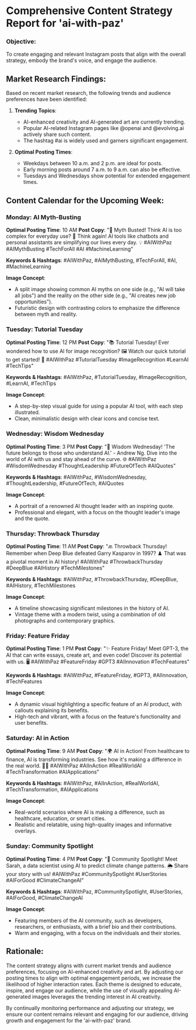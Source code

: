# Comprehensive Content Strategy Report for 'ai-with-paz'

### Objective:
To create engaging and relevant Instagram posts that align with the overall strategy, embody the brand's voice, and engage the audience.

## Market Research Findings:
Based on recent market research, the following trends and audience preferences have been identified:

1. **Trending Topics**:
   - AI-enhanced creativity and AI-generated art are currently trending.
   - Popular AI-related Instagram pages like @openai and @evolving.ai actively share such content.
   - The hashtag #ai is widely used and garners significant engagement.

2. **Optimal Posting Times**:
   - Weekdays between 10 a.m. and 2 p.m. are ideal for posts.
   - Early morning posts around 7 a.m. to 9 a.m. can also be effective.
   - Tuesdays and Wednesdays show potential for extended engagement times.

## Content Calendar for the Upcoming Week:

### Monday: AI Myth-Busting
**Optimal Posting Time**: 10 AM
**Post Copy**:
"🤖 Myth Busted! Think AI is too complex for everyday use? 🚀 Think again! AI tools like chatbots and personal assistants are simplifying our lives every day. 💡 #AIWithPaz #AIMythBusting #TechForAll #AI #MachineLearning"

**Keywords & Hashtags**: #AIWithPaz, #AIMythBusting, #TechForAll, #AI, #MachineLearning

**Image Concept**: 
- A split image showing common AI myths on one side (e.g., "AI will take all jobs") and the reality on the other side (e.g., "AI creates new job opportunities").
- Futuristic design with contrasting colors to emphasize the difference between myth and reality.

### Tuesday: Tutorial Tuesday
**Optimal Posting Time**: 12 PM
**Post Copy**:
"📚 Tutorial Tuesday! Ever wondered how to use AI for image recognition? 🖼️ Watch our quick tutorial to get started! 🎥 #AIWithPaz #TutorialTuesday #ImageRecognition #LearnAI #TechTips"

**Keywords & Hashtags**: #AIWithPaz, #TutorialTuesday, #ImageRecognition, #LearnAI, #TechTips

**Image Concept**: 
- A step-by-step visual guide for using a popular AI tool, with each step illustrated.
- Clean, minimalistic design with clear icons and concise text.

### Wednesday: Wisdom Wednesday
**Optimal Posting Time**: 3 PM
**Post Copy**:
"🧠 Wisdom Wednesday! 'The future belongs to those who understand AI.' - Andrew Ng. Dive into the world of AI with us and stay ahead of the curve. 🌐 #AIWithPaz #WisdomWednesday #ThoughtLeadership #FutureOfTech #AIQuotes"

**Keywords & Hashtags**: #AIWithPaz, #WisdomWednesday, #ThoughtLeadership, #FutureOfTech, #AIQuotes

**Image Concept**: 
- A portrait of a renowned AI thought leader with an inspiring quote.
- Professional and elegant, with a focus on the thought leader's image and the quote.

### Thursday: Throwback Thursday
**Optimal Posting Time**: 11 AM
**Post Copy**:
"🔙 Throwback Thursday! Remember when Deep Blue defeated Garry Kasparov in 1997? ♟️ That was a pivotal moment in AI history! #AIWithPaz #ThrowbackThursday #DeepBlue #AIHistory #TechMilestones"

**Keywords & Hashtags**: #AIWithPaz, #ThrowbackThursday, #DeepBlue, #AIHistory, #TechMilestones

**Image Concept**: 
- A timeline showcasing significant milestones in the history of AI.
- Vintage theme with a modern twist, using a combination of old photographs and contemporary graphics.

### Friday: Feature Friday
**Optimal Posting Time**: 1 PM
**Post Copy**:
"✨ Feature Friday! Meet GPT-3, the AI that can write essays, create art, and even code! Discover its potential with us. 🖥️ #AIWithPaz #FeatureFriday #GPT3 #AIInnovation #TechFeatures"

**Keywords & Hashtags**: #AIWithPaz, #FeatureFriday, #GPT3, #AIInnovation, #TechFeatures

**Image Concept**: 
- A dynamic visual highlighting a specific feature of an AI product, with callouts explaining its benefits.
- High-tech and vibrant, with a focus on the feature's functionality and user benefits.

### Saturday: AI in Action
**Optimal Posting Time**: 9 AM
**Post Copy**:
"🌍 AI in Action! From healthcare to finance, AI is transforming industries. See how it's making a difference in the real world. 🏥💼 #AIWithPaz #AIInAction #RealWorldAI #TechTransformation #AIApplications"

**Keywords & Hashtags**: #AIWithPaz, #AIInAction, #RealWorldAI, #TechTransformation, #AIApplications

**Image Concept**: 
- Real-world scenarios where AI is making a difference, such as healthcare, education, or smart cities.
- Realistic and relatable, using high-quality images and informative overlays.

### Sunday: Community Spotlight
**Optimal Posting Time**: 4 PM
**Post Copy**:
"🌟 Community Spotlight! Meet Sarah, a data scientist using AI to predict climate change patterns. 🌦️ Share your story with us! #AIWithPaz #CommunitySpotlight #UserStories #AIForGood #ClimateChangeAI"

**Keywords & Hashtags**: #AIWithPaz, #CommunitySpotlight, #UserStories, #AIForGood, #ClimateChangeAI

**Image Concept**: 
- Featuring members of the AI community, such as developers, researchers, or enthusiasts, with a brief bio and their contributions.
- Warm and engaging, with a focus on the individuals and their stories.

## Rationale:
The content strategy aligns with current market trends and audience preferences, focusing on AI-enhanced creativity and art. By adjusting our posting times to align with optimal engagement periods, we increase the likelihood of higher interaction rates. Each theme is designed to educate, inspire, and engage our audience, while the use of visually appealing AI-generated images leverages the trending interest in AI creativity.

By continually monitoring performance and adjusting our strategy, we ensure our content remains relevant and engaging for our audience, driving growth and engagement for the 'ai-with-paz' brand.